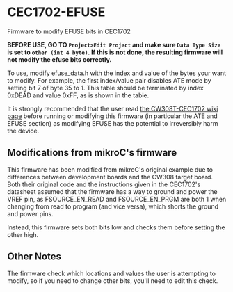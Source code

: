 # CEC1702-EFUSE
Firmware to modify EFUSE bits in CEC1702

**BEFORE USE, GO TO `Project>Edit Project` and make sure `Data Type Size` is set to `other (int 4 byte)`. If this is not done, the resulting firmware will not modify the efuse bits correctly.**

To use, modify efuse_data.h with the index and value of the bytes your want to modify. For example, the first index/value pair disables ATE mode by setting bit 7 of byte 35 to 1. This table should be terminated by index 0xDEAD and value 0xFF, as is shown in the table.

It is strongly recommended that the user read [the CW308T-CEC1702 wiki page](https://wiki.newae.com/CW308T-CEC1702) before running or modifying this firmware (in particular the ATE and EFUSE section) as modifying EFUSE has the potential to irreversibly harm the device.

## Modifications from mikroC's firmware
This firmware has been modified from mikroC's original example due to differences between development boards and the CW308 target board. Both their original code and the instructions given in the CEC1702's datasheet assumed that the firmware has a way to ground and power the VREF pin, as FSOURCE_EN_READ and FSOURCE_EN_PRGM are both 1 when changing from read to program (and vice versa), which shorts the ground and power pins.

Instead, this firmware sets both bits low and checks them before setting the other high.

## Other Notes
The firmware check which locations and values the user is attempting to modify, so if you need to change other bits, you'll need to edit this check.
